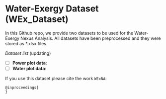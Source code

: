 # Water-Exergy Dataset (WEx_Dataset)
In this Github repo, we provide two datasets to be used for the Water-Exergy Nexus Analysis. All datasets have been preprocessed and they were stored as *.xlsx files. 

*Dataset list* (updating)
- [ ] **Power plot data**: 
- [ ] **Water plot data**:

If you use this dataset please cite the work `WExNA`:

```
@inproceedings{
}
```
